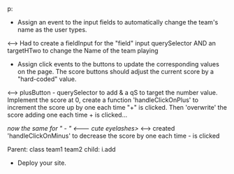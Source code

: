 p:

- Assign an event to the input fields to automatically change the team's name as the user types.

<--> Had to create a fieldInput for the "field" input querySelector AND an targetHTwo to change the Name of the team playing

- Assign click events to the buttons to update the corresponding values on the page. The score buttons should adjust the current score by a "hard-coded" value.

<--> plusButton - querySelector to add & a qS to target the number value.
Implement the score at 0, create a function 'handleClickOnPlus' to increment the score up by one each time "+" is clicked.
Then 'overwrite' the score adding one each time + is clicked...

<i>now the same for " - " <--- cute eyelashes> </i>
<--> created 'handleClickOnMinus' to decrease the score by one each time - is clicked

Parent: class team1 team2
child: i.add

- Deploy your site.
